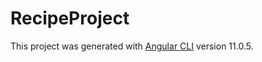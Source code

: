 # RecipeProject

This project was generated with [Angular CLI](https://github.com/angular/angular-cli) version 11.0.5.
